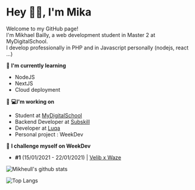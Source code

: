 <h1 align="left">Hey 👋🏽, I'm Mika</h1>



<p align="left">
Welcome to my GitHub page! <br>I'm Mikhael Bailly, a web development student in Master 2 at MyDigitalSchool.
<br>I develop professionally in PHP and in Javascript personally (nodejs, react ...)
</p>


🔭 **I'm currently learning**
- NodeJS
- NextJS
- Cloud deployment

👨‍ **💻I'm working on**
- Student at [MyDigitalSchool](https://mydigitalschool.com/)
- Backend Developer at [Subskill](https://subskill.com)
- Developer at [Luqa](https://github.com/LuqaEducation)
- Personal project : WeekDev

:muscle: **I challenge myself on WeekDev**
- **#1** (15/01/2021 - 22/01/2021) | [Velib x Waze](https://github.com/Mikheull/wd-velib) 

![Mikheull's github stats](https://github-readme-stats.vercel.app/api?username=mikheull&hide=issues&title_color=66a80f&icon_color=2b8a3e&count_private=true&show_icons=true)

![Top Langs](https://github-readme-stats.vercel.app/api/top-langs/?username=mikheull&hide=css&title_color=66a80f&icon_color=2b8a3e)
